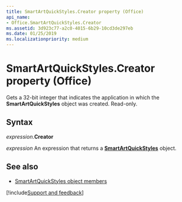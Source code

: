 ```yaml
---
title: SmartArtQuickStyles.Creator property (Office)
api_name:
- Office.SmartArtQuickStyles.Creator
ms.assetid: 3d923c77-a2c0-4015-6b29-10cd3de297eb
ms.date: 01/25/2019
ms.localizationpriority: medium
---
```



# SmartArtQuickStyles.Creator property (Office)

Gets a 32-bit integer that indicates the application in which the **SmartArtQuickStyles** object was created. Read-only.


## Syntax

_expression_.**Creator**

_expression_ An expression that returns a **[SmartArtQuickStyles](Office.SmartArtQuickStyles.md)** object.


## See also

- [SmartArtQuickStyles object members](overview/Library-Reference/smartartquickstyles-members-office.md)



[!include[Support and feedback](~/includes/feedback-boilerplate.md)]
